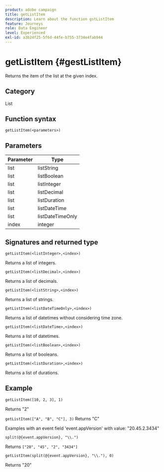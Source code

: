 ```yaml
---
product: adobe campaign
title: getListItem
description: Learn about the function gstListItem
feature: Journeys
role: Data Engineer
level: Experienced
exl-id: a3b24f25-5f6d-44fe-b755-3734e4fab944
---
```

# getListItem {#gestListItem}

Returns the item of the list at the given index.

## Category

List

## Function syntax

`getListItem(<parameters>)`

## Parameters

| Parameter | Type             |
|-----------|------------------|
| list      | listString       |
| list      | listBoolean      |
| list      | listInteger      |
| list      | listDecimal      |
| list      | listDuration     |
| list      | listDateTime     |
| list      | listDateTimeOnly |
| index   | integer          |

## Signatures and returned type

`getListItem(<listInteger>,<index>)`

Returns a list of integers.

`getListItem(<listDecimal>,<index>)`

Returns a list of decimals.

`getListItem(<listString>,<index>)`

Returns a list of strings.

`getListItem(<listDateTimeOnly>,<index>)`

Returns a list of datetimes without considering time zone.

`getListItem(<listDateTime>,<index>)`

Returns a list of datetimes.

`getListItem(<listBoolean>,<index>)`

Returns a list of booleans.

`getListItem(<listDuration>,<index>)`

Returns a list of durations.

## Example

`getListItem([10, 2, 3], 1)`

Returns "2"

`getListItem(["A", "B", "C"], 3)`
Returns "C"

Examples with an event field 'event.appVersion' with value: "20.45.2.3434"

`split(@{event.appVersion}, "\\.")`

Returns `["20", "45", "2", "3434"]`

`getListItem(split(@{event.appVersion}, "\\."), 0)`

Returns "20"
